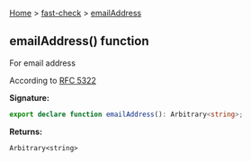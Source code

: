 [Home](/) &gt; [fast-check](../fast-check.md) &gt; [emailAddress](emailAddress_1.md)

## emailAddress() function

For email address

According to [RFC 5322](https://www.ietf.org/rfc/rfc5322.txt)

<b>Signature:</b>

```typescript
export declare function emailAddress(): Arbitrary<string>;
```
<b>Returns:</b>

`Arbitrary<string>`

